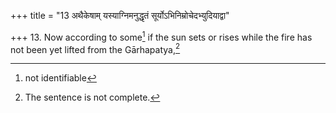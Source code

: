 +++
title = "13 अथैकेषाम् यस्याग्निमनुद्धृतं सूर्योऽभिनिम्रोचेदभ्युदियाद्वा"

+++
13. Now according to some[^1] if the sun sets or rises while the fire has not been yet lifted from the Gārhapatya,[^2]  


[^1]: not identifiable  

[^2]: The sentence is not complete.
